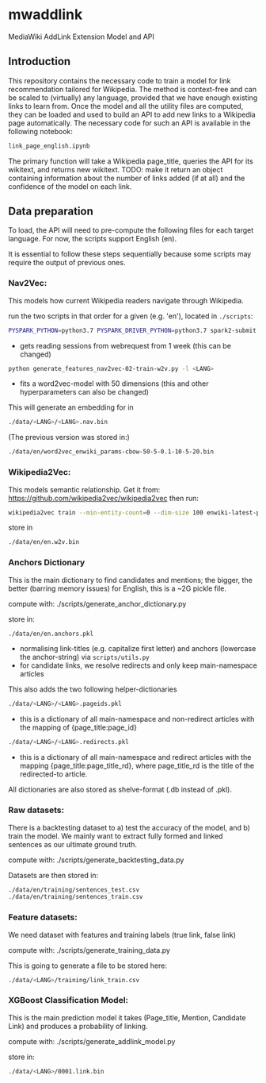 # mwaddlink
MediaWiki AddLink Extension Model and API

## Introduction
This repository contains the necessary code to train a model for link recommendation tailored for Wikipedia.
The method is context-free and can be scaled to (virtually) any language, provided that we have enough existing links to learn from.
Once the model and all the utility files are computed, they can be loaded and used to build an API to add new links to a Wikipedia page automatically. The necessary code for such an API is available in the following notebook:

```bash
link_page_english.ipynb
```

The primary function will take a Wikipedia page_title, queries the API for its wikitext, and returns new wikitext.
TODO: make it return an object containing information about the number of links added (if at all) and the confidence of the model on each link.

## Data preparation

To load, the API will need to pre-compute the following files for each target language. For now, the scripts support English (en).

It is essential to follow these steps sequentially because some scripts may require the output of previous ones.

### Nav2Vec:
This models how current Wikipedia readers navigate through Wikipedia.

run the two scripts in that order for a given <LANG> (e.g. 'en'), located in ```./scripts```:
```bash
PYSPARK_PYTHON=python3.7 PYSPARK_DRIVER_PYTHON=python3.7 spark2-submit --master yarn --executor-memory 8G --executor-cores 4 --driver-memory 2G  generate_features_nav2vec-01-get-sessions.py -l <LANG>
```
- gets reading sessions from webrequest from 1 week (this can be changed)

```bash
python generate_features_nav2vec-02-train-w2v.py -l <LANG>
```
- fits a word2vec-model with 50 dimensions (this and other hyperparameters can also be changed)

This will generate an embedding for <LANG> in 
```bash
./data/<LANG>/<LANG>.nav.bin
```

(The previous version was stored in:)
```bash
./data/en/word2vec_enwiki_params-cbow-50-5-0.1-10-5-20.bin
```

### Wikipedia2Vec:
This models semantic relationship.
Get it from: https://github.com/wikipedia2vec/wikipedia2vec then run:
```bash
wikipedia2vec train --min-entity-count=0 --dim-size 100 enwiki-latest-pages-articles.xml.bz2 en.w2v.bin
```

store in
```bash
./data/en/en.w2v.bin
```

### Anchors Dictionary
This is the main dictionary to find candidates and mentions; the bigger, the better (barring memory issues) for English, this is a ~2G pickle file.

compute with: ./scripts/generate_anchor_dictionary.py <LANG>

store in:
```bash
./data/en/en.anchors.pkl
```
- normalising link-titles (e.g. capitalize first letter) and anchors (lowercase the anchor-string) via ```scripts/utils.py```
- for candidate links, we resolve redirects and only keep main-namespace articles

This also adds the two following helper-dictionaries
```bash
./data/<LANG>/<LANG>.pageids.pkl
```
- this is a dictionary of all main-namespace and non-redirect articles with the mapping of {page_title:page_id}

```bash
./data/<LANG>/<LANG>.redirects.pkl
```
- this is a dictionary of all main-namespace and redirect articles with the mapping {page_title:page_title_rd}, where page_title_rd is the title of the redirected-to article.


All dictionaries are also stored as shelve-format (.db instead of .pkl).


### Raw datasets:
There is a backtesting dataset to a) test the accuracy of the model, and b) train the model.
We mainly want to extract fully formed and linked sentences as our ultimate ground truth.

compute with: ./scripts/generate_backtesting_data.py

Datasets are then stored in:
```bash
./data/en/training/sentences_test.csv
./data/en/training/sentences_train.csv
```

### Feature datasets:
We need dataset with features and training labels (true link, false link)

compute with: ./scripts/generate_training_data.py <LANG>

This is going to generate a file to be stored here:
```bash
./data/<LANG>/training/link_train.csv
```

### XGBoost Classification Model:
This is the main prediction model it takes (Page_title, Mention, Candidate Link) and produces a probability of linking.

compute with: ./scripts/generate_addlink_model.py <LANG>

store in:
```bash
./data/<LANG>/0001.link.bin
```
